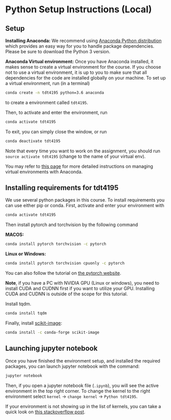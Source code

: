 # Python Setup Instructions (Local)

## Setup

**Installing Anaconda:** We recommend using [Anaconda Python distribution](https://www.anaconda.com/download/) which provides an easy way for you to handle package dependencies. Please be sure to download the Python 3 version.

**Anaconda Virtual environment:** Once you have Anaconda installed, it makes sense to create a virtual environment for the course. If you choose not to use a virtual environment, it is up to you to make sure that all dependencies for the code are installed globally on your machine. To set up a virtual environment, run (in a terminal) 

```bash
conda create -n tdt4195 python=3.6 anaconda
```

to create a environment called `tdt4195`. 

Then, to activate and enter the environment, run

```bash
conda activate tdt4195
```

To exit, you can simply close the window, or run

```bash
conda deactivate tdt4195
```

Note that every time you want to work on the assignment, you should run `source activate tdt4195` (change to the name of your virtual env).

You may refer to [this page](https://conda.io/docs/user-guide/tasks/manage-environments.html) for more detailed instructions on managing virtual environments with Anaconda.

## Installing requirements for tdt4195
We use several python packages in this course. To install requirements you can use either pip or conda. First, activate and enter your environment with 

```bash
conda activate tdt4195
```



Then install pytorch and torchvision by the following command

**MACOS:** 
```bash
conda install pytorch torchvision -c pytorch
```

**Linux or Windows:**
```bash
conda install pytorch torchvision cpuonly -c pytorch
```

You can also follow the tutorial on [the pytorch website](https://pytorch.org/get-started/locally/).

**Note**, if you have a PC with NVIDIA GPU (Linux or windows), you need to install CUDA and CUDNN first if you want to utilize your GPU. Installing CUDA and CUDNN is outside of the scope for this tutorial.

Install tqdm.

```bash
conda install tqdm
```

Finally, install [scikit-image](https://scikit-image.org/docs/stable/install.html):
```bash
conda install -c conda-forge scikit-image
```



## Launching jupyter notebook

Once you have finished the environment setup, and installed the required packages, you can launch jupyter notebook with the command:

```bash
jupyter notebook
```

Then, if you open a jupyter notebook file (`.ipynb`), you will see the active environment in the top right corner. To change the kernel to the right environment select `kernel` -> `change kernel` -> `Python tdt4195`. 

If your environment is not showing up in the list of kernels, you can take a quick look on [this stackoverflow post](https://stackoverflow.com/questions/39604271/conda-environments-not-showing-up-in-jupyter-notebook).
